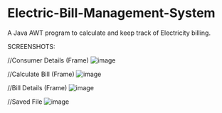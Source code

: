 # Electric-Bill-Management-System

A Java AWT program to calculate and keep track of Electricity billing.


SCREENSHOTS:

//Consumer Details (Frame)
![image](https://user-images.githubusercontent.com/57905845/166300230-4273e002-1746-4ec8-b4b3-fb397d196d04.png)


//Calculate Bill (Frame)
![image](https://user-images.githubusercontent.com/57905845/166300280-b0d5e7a4-af47-4433-ba6b-0fefb83bb12e.png)


//Bill Details (Frame)
![image](https://user-images.githubusercontent.com/57905845/166300318-7c18debf-45ca-4865-814d-ab80b019ac08.png)


//Saved File
![image](https://user-images.githubusercontent.com/57905845/166299211-a389a225-7dff-4917-8fa2-94d48f81be50.png)
